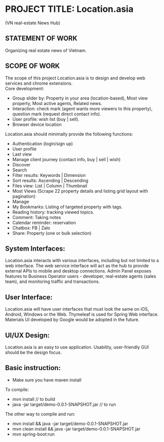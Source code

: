 # PROJECT TITLE: Location.asia
(VN real-estate News Hub)
## STATEMENT OF WORK
Organizing real estate news of Vietnam.
## SCOPE OF WORK
The scope of this project Location.asia is to design and develop web services and chrome extensions.  
Core development:
* Group slider by: Property in your area (location-based), Most view property, Most active agents, Related news.
* Interaction: check mark (agent wants more viewers to this property), question mark (request direct contact info).
* User profile: wish list (buy | sell).
* Browser device location  
  
Location.asia should minimally provide the following functions:
* Authentication (login/sign up)  
* User profile  
* Last view  
* Manage client journey (contact info, buy | sell | wish)  
* Discover  
* Search  
* Filter results: Keywords | Dimension  
* Sort results: Ascending | Descending  
* Files view: List | Column | Thumbnail  
* Most Views (Scrape 22 property details and listing grid layout with pagination)  
* Manage  
* My Bookmarks: Listing of targeted property with tags.  
* Reading history: tracking viewed topics.  
* Comment: Taking notes  
* Calendar reminder: reservation  
* Chatbox: FB | Zalo  
* Share: Property (one or bulk selection)
## System Interfaces:
Location.asia interacts with various interfaces, including but not limited to a web interface. The web service interface will act as the hub to provide external APIs to mobile and desktop connections. Admin Panel exposes features to Business Operator users - developer, real-estate agents (sales team), and monitoring traffic and transactions.  
## User Interface:
Location.asia will have user interfaces that must look the same on iOS, Android, Windows or the Web. Thymeleaf is used for Spring Web interface. Materials UI developed by Google would be adopted in the future.
## UI/UX Design:
Location.asia is an easy to use application. Usability, user-friendly GUI should be the design focus.
## Basic instruction:
* Make sure you have maven install
  
To compile:
* mvn install // to build  
* java -jar target/demo-0.0.1-SNAPSHOT.jar // to run
  
The other way to compile and run:
* mvn install  && java -jar target/demo-0.0.1-SNAPSHOT.jar
* mvn clean install && java -jar target/demo-0.0.1-SNAPSHOT.jar
* mvn spring-boot:run <br />
